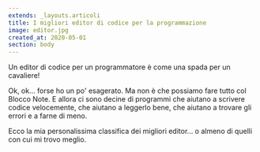 ```yaml
---
extends: _layouts.articoli
title: I migliori editor di codice per la programmazione
image: editor.jpg
created_at: 2020-05-01
section: body
---
```


<!-- wp:paragraph -->
<p>Un editor di codice per un programmatore è come una spada per un cavaliere!</p>
<!-- /wp:paragraph -->

<!-- wp:paragraph -->
<p>Ok, ok... forse ho un po' esagerato. Ma non è che possiamo fare tutto col Blocco Note. E allora ci sono decine di programmi che aiutano a scrivere codice velocemente, che aiutano a leggerlo bene, che aiutano a trovare gli errori e a farne di meno.</p>
<!-- /wp:paragraph -->

<!-- wp:paragraph -->
<p>Ecco la mia personalissima classifica dei migliori editor... o almeno di quelli con cui mi trovo meglio.</p>
<!-- /wp:paragraph -->
